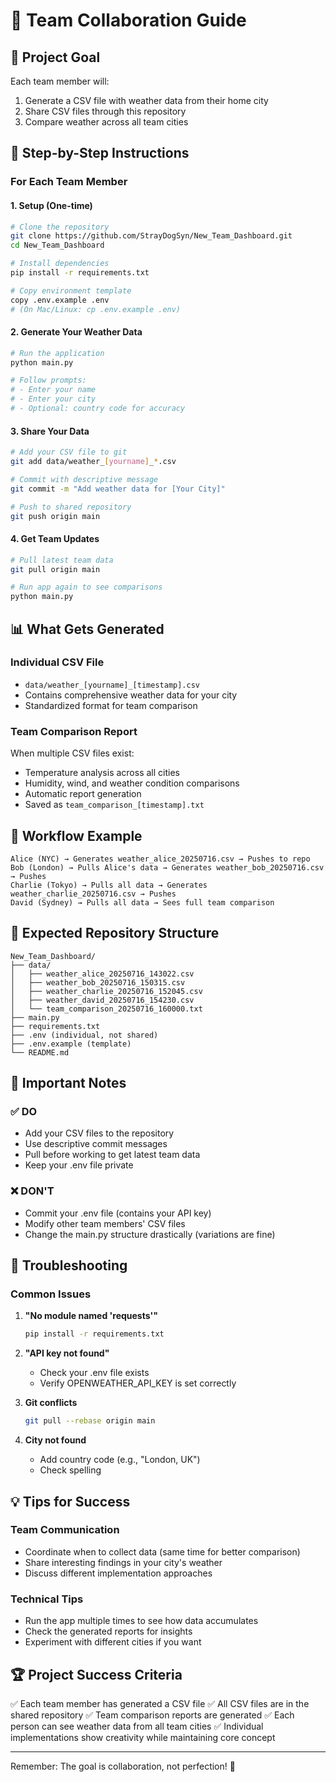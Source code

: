 # 👥 Team Collaboration Guide

## 🎯 Project Goal

Each team member will:

1. Generate a CSV file with weather data from their home city
2. Share CSV files through this repository
3. Compare weather across all team cities

## 📝 Step-by-Step Instructions

### For Each Team Member

#### 1. Setup (One-time)

```bash
# Clone the repository
git clone https://github.com/StrayDogSyn/New_Team_Dashboard.git
cd New_Team_Dashboard

# Install dependencies
pip install -r requirements.txt

# Copy environment template
copy .env.example .env
# (On Mac/Linux: cp .env.example .env)

```

#### 2. Generate Your Weather Data

```bash
# Run the application
python main.py

# Follow prompts:
# - Enter your name
# - Enter your city
# - Optional: country code for accuracy
```

#### 3. Share Your Data

```bash
# Add your CSV file to git
git add data/weather_[yourname]_*.csv

# Commit with descriptive message
git commit -m "Add weather data for [Your City]"

# Push to shared repository
git push origin main
```

#### 4. Get Team Updates

```bash
# Pull latest team data
git pull origin main

# Run app again to see comparisons
python main.py
```

## 📊 What Gets Generated

### Individual CSV File

- `data/weather_[yourname]_[timestamp].csv`
- Contains comprehensive weather data for your city
- Standardized format for team comparison

### Team Comparison Report

When multiple CSV files exist:

- Temperature analysis across all cities
- Humidity, wind, and weather condition comparisons
- Automatic report generation
- Saved as `team_comparison_[timestamp].txt`

## 🔄 Workflow Example

```text
Alice (NYC) → Generates weather_alice_20250716.csv → Pushes to repo
Bob (London) → Pulls Alice's data → Generates weather_bob_20250716.csv → Pushes
Charlie (Tokyo) → Pulls all data → Generates weather_charlie_20250716.csv → Pushes
David (Sydney) → Pulls all data → Sees full team comparison
```

## 📁 Expected Repository Structure

```text
New_Team_Dashboard/
├── data/
│   ├── weather_alice_20250716_143022.csv
│   ├── weather_bob_20250716_150315.csv
│   ├── weather_charlie_20250716_152045.csv
│   ├── weather_david_20250716_154230.csv
│   └── team_comparison_20250716_160000.txt
├── main.py
├── requirements.txt
├── .env (individual, not shared)
├── .env.example (template)
└── README.md
```

## 🚨 Important Notes

### ✅ DO

- Add your CSV files to the repository
- Use descriptive commit messages
- Pull before working to get latest team data
- Keep your .env file private

### ❌ DON'T

- Commit your .env file (contains your API key)
- Modify other team members' CSV files
- Change the main.py structure drastically (variations are fine)

## 🐛 Troubleshooting

### Common Issues

1. **"No module named 'requests'"**

   ```bash
   pip install -r requirements.txt
   ```

2. **"API key not found"**
   - Check your .env file exists
   - Verify OPENWEATHER_API_KEY is set correctly

3. **Git conflicts**

   ```bash
   git pull --rebase origin main
   ```

4. **City not found**
   - Add country code (e.g., "London, UK")
   - Check spelling

## 💡 Tips for Success

### Team Communication

- Coordinate when to collect data (same time for better comparison)
- Share interesting findings in your city's weather
- Discuss different implementation approaches

### Technical Tips

- Run the app multiple times to see how data accumulates
- Check the generated reports for insights
- Experiment with different cities if you want

## 🏆 Project Success Criteria

✅ Each team member has generated a CSV file
✅ All CSV files are in the shared repository
✅ Team comparison reports are generated
✅ Each person can see weather data from all team cities
✅ Individual implementations show creativity while maintaining core concept

---

Remember: The goal is collaboration, not perfection! 🌟

